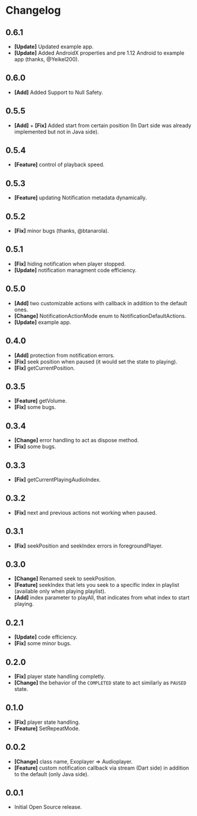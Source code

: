 # Changelog

## 0.6.1

- **[Update]** Updated example app.
- **[Update]** Added AndroidX properties and pre 1.12 Android to example app (thanks, @Yeikel200).

## 0.6.0

- **[Add]** Added Support to Null Safety.

## 0.5.5

- **[Add]** + **[Fix]** Added start from certain position (In Dart side was already implemented but not in Java side).

## 0.5.4

- **[Feature]** control of playback speed.

## 0.5.3

- **[Feature]** updating Notification metadata dynamically.

## 0.5.2

- **[Fix]** minor bugs (thanks, @btanarola).

## 0.5.1

- **[Fix]** hiding notification when player stopped.
- **[Update]** notification managment code efficiency.

## 0.5.0

- **[Add]** two customizable actions with callback in addition to the default ones.
- **[Change]** NotificationActionMode enum to NotificationDefaultActions.
- **[Update]** example app.

## 0.4.0

- **[Add]** protection from notification errors.
- **[Fix]** seek position when paused (it would set the state to playing).
- **[Fix]** getCurrentPosition.

## 0.3.5

- **[Feature]** getVolume.
- **[Fix]** some bugs.

## 0.3.4

- **[Change]** error handling to act as dispose method.
- **[Fix]** some bugs.

## 0.3.3

- **[Fix]** getCurrentPlayingAudioIndex.

## 0.3.2

- **[Fix]** next and previous actions not working when paused.

## 0.3.1

- **[Fix]** seekPosition and seekIndex errors in foregroundPlayer.

## 0.3.0

- **[Change]** Renamed seek to seekPosition.
- **[Feature]** seekIndex that lets you seek to a specific index in playlist (available only when playing playlist).
- **[Add]** index parameter to playAll, that indicates from what index to start playing.

## 0.2.1

- **[Update]** code efficiency.
- **[Fix]** some minor bugs.

## 0.2.0

- **[Fix]** player state handling completly.
- **[Change]** the behavior of the `COMPLETED` state to act similarly as `PAUSED` state.

## 0.1.0

- **[Fix]** player state handling.
- **[Feature]** SetRepeatMode.

## 0.0.2

- **[Change]** class name, Exoplayer => Audioplayer.
- **[Feature]** custom notification callback via stream (Dart side) in addition to the default (only Java side).

## 0.0.1

- Initial Open Source release.

